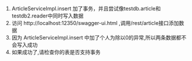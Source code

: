 1. ArticleServiceImpl.insert 加了事务，并且尝试像testdb.article和testdb2.reader中同时写入数据
2. 访问 http://localhost:12350/swagger-ui.html ,调用/rest/article接口添加数据
3. 因为 ArticleServiceImpl.insert 中加了个人为除以0的异常,所以两条数据都不会写入成功
4. 如果成功了,请检查你的表是否支持事务